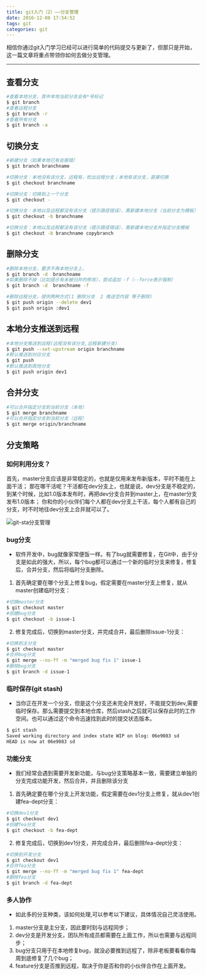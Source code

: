```yaml
---
title: git入门（2）——分支管理
date: 2016-12-08 17:54:52
tags: git
categories: git
---
```


相信你通过git入门学习已经可以进行简单的代码提交与更新了，但那只是开始，这一篇文章将重点带领你如何去做分支管理。

<!--more-->

---
## 查看分支
``` bash
#查看本地分支，其中本地当前分支会有*号标记
$ git branch
#查看远程分支
$ git branch -r
#查看所有分支
$ git branch -a
```

## 切换分支
``` bash
#新建分支（如果本地已有会报错）
$ git branch branchname

#切换分支：本地没有该分支，远程有，检出远程分支；本地有该分支，直接切换
$ git checkout branchname

#切换分支：切换到上一个分支
$ git checkout -

#切换分支：本地以及远程都没有该分支（提示路径错误），需新建本地分支（当前分支为模板）
$ git checkout -b branchname

#切换分支：本地以及远程都没有该分支（提示路径错误），需新建本地分支并指定分支模板
$ git checkout -b branchname copybranch

```

## 删除分支
``` bash
#删除本地分支，要求不再本地分支上，
$ git branch -d  branchname
#如果删除不掉（比如提示有未被归并的修改），尝试追加 -f（--force表示强制）
$ git branch -d  branchname -f

#删除远程分支，提供两种方式(1 删除分支  2 推送空内容 等于删除)
$ git push origin --delete dev1
$ git push origin :dev1
```

## 本地分支推送到远程
``` bash
#本地分支推送到远程(远程没有该分支,远程新建分支)
$ git push --set-upstream origin branchname
#默认推送到对应分支
$ git push
#默认推送到其他分支
$ git push origin dev1
```

## 合并分支
``` bash
#可以合并指定分支到当前分支（本地）
$ git merge branchname
#可以合并指定分支到当前分支（远程）
$ git merge origin/branchname
```



## 分支策略
### 如何利用分支？
首先，master分支应该是非常稳定的，也就是仅用来发布新版本，平时不能在上面干活；
那在哪干活呢？干活都在dev分支上，也就是说，dev分支是不稳定的，到某个时候，比如1.0版本发布时，再把dev分支合并到master上，在master分支发布1.0版本；
你和你的小伙伴们每个人都在dev分支上干活，每个人都有自己的分支，时不时地往dev分支上合并就可以了。

![git-sta分支管理](/blog/img/git-sta.png)

### bug分支
* 软件开发中，bug就像家常便饭一样。有了bug就需要修复，在Git中，由于分支是如此的强大，所以，每个bug都可以通过一个新的临时分支来修复，修复后，合并分支，然后将临时分支删除。
1. 首先确定要在哪个分支上修复bug，假定需要在master分支上修复，就从master创建临时分支：
``` bash
#切换master分支
$ git checkout master
#创建bug分支
$ git checkout -b issue-1
```
2. 修复完成后，切换到master分支，并完成合并，最后删除issue-1分支：
``` bash
#切换到主分支
$ git checkout master
#合并bug分支
$ git merge --no-ff -m "merged bug fix 1" issue-1
#删除bug分支
$ git branch -d issue-1
```

### 临时保存(git stash) 
* 当你正在开发一个分支，但是这个分支还未完全开发好，不能提交到dev,需要临时保存。那么需要提交到本地仓库，然后stash之后就可以保存此时的工作空间。也可以通过这个命令迅速找到此时的提交状态版本。
``` bash
$ git stash
Saved working directory and index state WIP on blog: 06e9083 sd
HEAD is now at 06e9083 sd
```

### 功能分支
* 我们经常会遇到需要开发新功能，与bug分支策略基本一致，需要建立单独的分支完成功能开发，然后合并，并且删除该分支
1. 首先确定要在哪个分支上开发功能，假定需要在dev1分支上修复，就从dev1创建fea-dept分支：
``` bash
#切换dev1分支
$ git checkout dev1
#创建fea分支
$ git checkout -b fea-dept

```
2. 修复完成后，切换到dev1分支，并完成合并，最后删除fea-dept分支：
``` bash
#切换到开发分支
$ git checkout dev1
#合并fea分支
$ git merge --no-ff -m "merged bug fix 1" fea-dept
#删除fea分支
$ git branch -d fea-dept
```

### 多人协作
* 如此多的分支种类，该如何处理,可以参考以下建议，具体情况自己灵活使用。
1. master分支是主分支，因此要时刻与远程同步；
2. dev分支是开发分支，团队所有成员都需要在上面工作，所以也需要与远程同步；
3. bug分支只用于在本地修复bug，就没必要推到远程了，除非老板要看看你每周到底修复了几个bug；
4. feature分支是否推到远程，取决于你是否和你的小伙伴合作在上面开发。